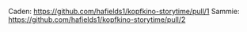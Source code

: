 Caden: https://github.com/hafields1/kopfkino-storytime/pull/1
Sammie: https://github.com/hafields1/kopfkino-storytime/pull/2
